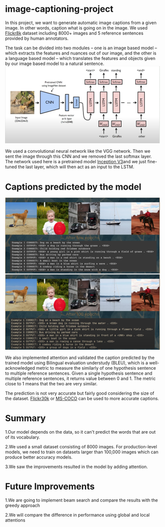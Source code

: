 # image-captioning-project
In this project, we want to generate automatic image captions from a given image. In other words, caption what is going on in the image. We used [Flickr8k](https://www.kaggle.com/srbhshinde/flickr8k-sau) dataset including 8000+ images and 5 reference sentences provided by human annotators.

The task can be divided into two modules – one is an image based model – which extracts the features and nuances out of our image, and the other is a language based model – which translates the features and objects given by our image based model to a natural sentence.
![alt text](https://github.com/RahulBethavalli/image-captioning-project/blob/main/png/model.png)

We used a convolutional neural network like the VGG network. Then we sent the image through this CNN and we removed the last softmax layer. The network used here is a pretrained model [Inception V3]("https://download.pytorch.org/models/inception_v3_google-0cc3c7bd.pth")and we just fine-tuned the last layer, which will then act as an input to the LSTM.

# Captions predicted by the model
![few epochs](https://github.com/RahulBethavalli/image-captioning-project/blob/main/png/result1.png)
![100 epochs](https://github.com/RahulBethavalli/image-captioning-project/blob/main/png/result2.png)

We also implemented attention and validated the caption predicted by the trained model using Bilingual evaluation understudy (BLEU), which is a well-acknowledged metric to measure the similarly of one hypothesis sentence to multiple reference sentences. Given a single hypothesis sentence and multiple reference sentences, it returns value between 0 and 1. The metric close to 1 means that the two are very similar.

The prediction is not very accurate but fairly good considering the size of the dataset.
[Flickr30k](http://shannon.cs.illinois.edu/DenotationGraph/) or [MS-COCO](http://cocodataset.org/#download) can be used to more accurate captions.

# Summary
1.Our model depends on the data, so it can't predict the words that are out of its vocabulary.

2.We used a small dataset consisting of 8000 images. For production-level models, we need to train on datasets larger than 100,000 images which can produce better accuracy models.

3.We saw the improvements resulted in the model by adding attention.

# Future Improvements
1.We are going to implement beam search and compare the results with the greedy approach

2.We will compare the difference in performance using global and local attentions
